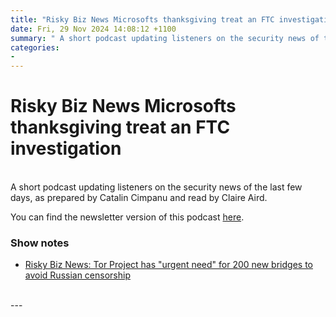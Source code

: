 ```yaml
---
title: "Risky Biz News Microsofts thanksgiving treat an FTC investigation"
date: Fri, 29 Nov 2024 14:08:12 +1100
summary: " A short podcast updating listeners on the security news of the last few days, as prepared by Catalin Cimpanu and read by"
categories: 
- 
---
```

# Risky Biz News Microsofts thanksgiving treat an FTC investigation


<br/>
A short podcast updating listeners on the security news of the last few days, as prepared by Catalin Cimpanu and read by Claire Aird.

You can find the newsletter version of this podcast [here](https://news.risky.biz).

### Show notes

-   [Risky Biz News: Tor Project has "urgent need" for 200 new bridges to avoid Russian censorship](https://news.risky.biz/risky-biz-news-tor-project-has-urgent-need-for-200-new-bridges-to-bypass-russian-censorship/)

<br/>
---

